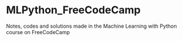 # MLPython_FreeCodeCamp
Notes, codes and solutions made in the Machine Learning with Python course on FreeCodeCamp
